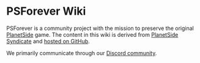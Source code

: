 # PSForever Wiki

PSForever is a community project with the mission to preserve the original [PlanetSide](PlanetSide.md) game. The content in this wiki is derived from [PlanetSide Syndicate](archive/PlanetSide_Syndicate.md) and [hosted on GitHub](https://github.com/psforever/wiki).

We primarily communicate through our [Discord community](https://discord.gg/0nRe5TNbTYoUruA4).
